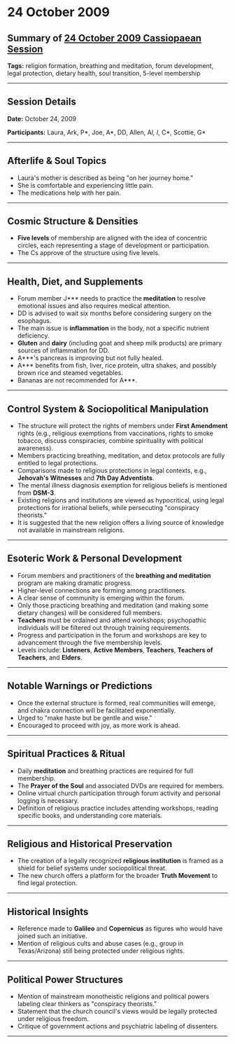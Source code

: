 # 24 October 2009

## Summary of [24 October 2009 Cassiopaean Session](https://cassiopaea.org/forum/threads/session-24-october-2009.14395/)

**Tags:** religion formation, breathing and meditation, forum development, legal protection, dietary health, soul transition, 5-level membership

---

## Session Details

**Date:** October 24, 2009

**Participants:** Laura, Ark, P*, Joe, A*, DD, Allen, A*l, I*, C*, Scottie, G*

---

## Afterlife & Soul Topics

- Laura's mother is described as being "on her journey home."
- She is comfortable and experiencing little pain.
- The medications help with her pain.

---

## Cosmic Structure & Densities

- **Five levels** of membership are aligned with the idea of concentric circles, each representing a stage of development or participation.
- The Cs approve of the structure using five levels.

---

## Health, Diet, and Supplements

- Forum member J*** needs to practice the **meditation** to resolve emotional issues and also requires medical attention.
- DD is advised to wait six months before considering surgery on the esophagus.
- The main issue is **inflammation** in the body, not a specific nutrient deficiency.
- **Gluten** and **dairy** (including goat and sheep milk products) are primary sources of inflammation for DD.
- A***'s pancreas is improving but not fully healed.
- A*** benefits from fish, liver, rice protein, ultra shakes, and possibly brown rice and steamed vegetables.
- Bananas are not recommended for A***.

---

## Control System & Sociopolitical Manipulation

- The structure will protect the rights of members under **First Amendment** rights (e.g., religious exemptions from vaccinations, rights to smoke tobacco, discuss conspiracies, combine spirituality with political awareness).
- Members practicing breathing, meditation, and detox protocols are fully entitled to legal protections.
- Comparisons made to religious protections in legal contexts, e.g., **Jehovah's Witnesses** and **7th Day Adventists**.
- The mental illness diagnosis exemption for religious beliefs is mentioned from **DSM-3**.
- Existing religions and institutions are viewed as hypocritical, using legal protections for irrational beliefs, while persecuting "conspiracy theorists."
- It is suggested that the new religion offers a living source of knowledge not available in mainstream religions.

---

## Esoteric Work & Personal Development

- Forum members and practitioners of the **breathing and meditation** program are making dramatic progress.
- Higher-level connections are forming among practitioners.
- A clear sense of community is emerging within the forum.
- Only those practicing breathing and meditation (and making some dietary changes) will be considered full members.
- **Teachers** must be ordained and attend workshops; psychopathic individuals will be filtered out through training requirements.
- Progress and participation in the forum and workshops are key to advancement through the five membership levels.
- Levels include: **Listeners**, **Active Members**, **Teachers**, **Teachers of Teachers**, and **Elders**.

---

## Notable Warnings or Predictions

- Once the external structure is formed, real communities will emerge, and chakra connection will be facilitated exponentially.
- Urged to "make haste but be gentle and wise."
- Encouraged to proceed with joy, as more work is ahead.

---

## Spiritual Practices & Ritual

- Daily **meditation** and breathing practices are required for full membership.
- The **Prayer of the Soul** and associated DVDs are required for members.
- Online virtual church participation through forum activity and personal logging is necessary.
- Definition of religious practice includes attending workshops, reading specific books, and understanding core materials.

---

## Religious and Historical Preservation

- The creation of a legally recognized **religious institution** is framed as a shield for belief systems under sociopolitical threat.
- The new church offers a platform for the broader **Truth Movement** to find legal protection.

---

## Historical Insights

- Reference made to **Galileo** and **Copernicus** as figures who would have joined such an initiative.
- Mention of religious cults and abuse cases (e.g., group in Texas/Arizona) still being protected under religious rights.

---

## Political Power Structures

- Mention of mainstream monotheistic religions and political powers labeling clear thinkers as "conspiracy theorists."
- Statement that the church council's views would be legally protected under religious freedom.
- Critique of government actions and psychiatric labeling of dissenters.

---

